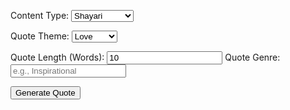 <label for="content-type">Content Type:</label>
<select id="content-type">
    <option value="shayari">Shayari</option>
    <option value="jokes">Jokes</option>
    <option value="short-stories">Short Stories</option>
</select>



<label for="quote-theme">Quote Theme:</label>
<select id="quote-theme">
    <option value="love">Love</option>
    <option value="life">Life</option>
    <option value="success">Success</option>
    <!-- Add more themes as needed -->
</select>


<label for="quote-length">Quote Length (Words):</label>
<input type="number" id="quote-length" min="1" value="10">
<label for="quote-genre">Quote Genre:</label>
<input type="text" id="quote-genre" placeholder="e.g., Inspirational">



<button id="generate-quote-button">Generate Quote</button>
<div id="generated-quote"></div>
